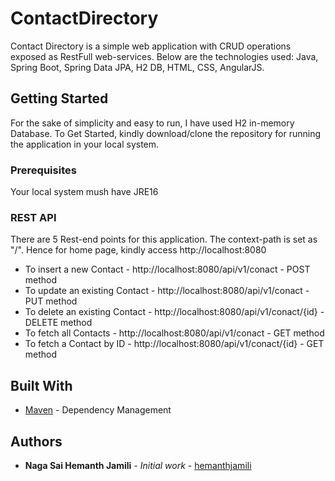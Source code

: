 # ContactDirectory

Contact Directory is a simple web application with CRUD operations exposed as RestFull web-services. 
Below are the technologies used: Java, Spring Boot, Spring Data JPA, H2 DB, HTML, CSS, AngularJS.

## Getting Started

For the sake of simplicity and easy to run, I have used H2 in-memory Database. To Get Started, kindly download/clone the repository for running the application in your local system.

### Prerequisites

Your local system mush have JRE16

### REST API

There are 5 Rest-end points for this application. The context-path is set as "/". Hence for home page, kindly access http://localhost:8080

* To insert a new Contact - http://localhost:8080/api/v1/conact - POST method
* To update an existing Contact -  http://localhost:8080/api/v1/conact - PUT method
* To delete an existing Contact -  http://localhost:8080/api/v1/conact/{id} - DELETE method
* To fetch all Contacts -  http://localhost:8080/api/v1/conact - GET method
* To fetch a Contact by ID - http://localhost:8080/api/v1/conact/{id} - GET method

## Built With

* [Maven](https://maven.apache.org/) - Dependency Management

## Authors

* **Naga Sai Hemanth Jamili** - *Initial work* - [hemanthjamili](https://github.com/hemanthjamili)
